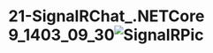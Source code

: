 # 21-SignalRChat_.NETCore 9_1403_09_30![SignalRPic](https://github.com/user-attachments/assets/e94e561c-54bb-4819-b8e3-6076609d9ca3)
